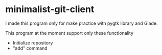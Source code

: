 # minimalist-git-client
I made this program only for make practice with pygtk library and Glade.

This program at the moment support only these functionality

- Initialize repository
- "add" command
